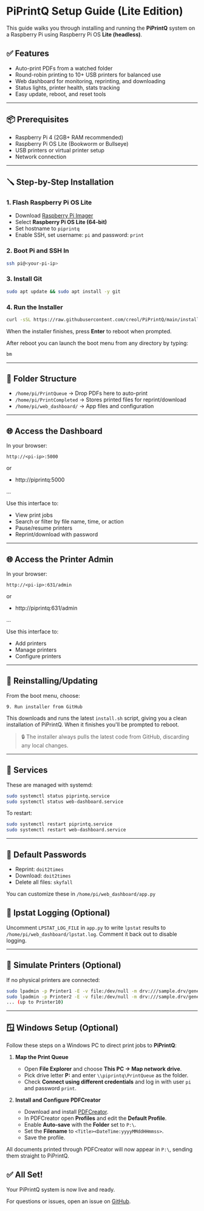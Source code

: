 # PiPrintQ Setup Guide (Lite Edition)

This guide walks you through installing and running the **PiPrintQ** system on a Raspberry Pi using Raspberry Pi OS **Lite (headless)**.

## ✅ Features

* Auto-print PDFs from a watched folder
* Round-robin printing to 10+ USB printers for balanced use
* Web dashboard for monitoring, reprinting, and downloading
* Status lights, printer health, stats tracking
* Easy update, reboot, and reset tools

---

## 📦 Prerequisites

* Raspberry Pi 4 (2GB+ RAM recommended)
* Raspberry Pi OS Lite (Bookworm or Bullseye)
* USB printers or virtual printer setup
* Network connection

---

## 🪛 Step-by-Step Installation

### 1. Flash Raspberry Pi OS Lite

* Download [Raspberry Pi Imager](https://www.raspberrypi.com/software/)
* Select **Raspberry Pi OS Lite (64-bit)**
* Set hostname to `piprintq`
* Enable SSH, set username: `pi` and password: `print`

### 2. Boot Pi and SSH In

```bash
ssh pi@<your-pi-ip>
```

### 3. Install Git

```bash
sudo apt update && sudo apt install -y git
```

### 4. Run the Installer

```bash
curl -sSL https://raw.githubusercontent.com/creol/PiPrintQ/main/install.sh | bash
```

When the installer finishes, press **Enter** to reboot when prompted.

After reboot you can launch the boot menu from any directory by typing:

```bash
bm
```


---

## 📂 Folder Structure

* `/home/pi/PrintQueue` → Drop PDFs here to auto-print
* `/home/pi/PrintCompleted` → Stores printed files for reprint/download
* `/home/pi/web_dashboard/` → App files and configuration

---

## 🌐 Access the Dashboard

In your browser:

```
http://<pi-ip>:5000
```
or

* http://piprintq:5000

...

Use this interface to:

* View print jobs
* Search or filter by file name, time, or action
* Pause/resume printers
* Reprint/download with password

---

## 🌐 Access the Printer Admin

In your browser:

```
http://<pi-ip>:631/admin
```
or

* http://piprintq:631/admin

...

Use this interface to:

* Add printers
* Manage printers 
* Configure printers
   
---

## 🔁 Reinstalling/Updating

From the boot menu, choose:

```
9. Run installer from GitHub
```

This downloads and runs the latest `install.sh` script, giving you a clean installation of PiPrintQ. When it finishes you'll be prompted to reboot.

> 🔒 The installer always pulls the latest code from GitHub, discarding any local changes.

---

## 🔧 Services

These are managed with systemd:

```bash
sudo systemctl status piprintq.service
sudo systemctl status web-dashboard.service
```

To restart:

```bash
sudo systemctl restart piprintq.service
sudo systemctl restart web-dashboard.service
```

---

## 🔐 Default Passwords

* Reprint: `doit2times`
* Download: `doit2times`
* Delete all files: `skyfall`

You can customize these in `/home/pi/web_dashboard/app.py`

## 📝 lpstat Logging (Optional)

Uncomment `LPSTAT_LOG_FILE` in `app.py` to write `lpstat` results to `/home/pi/web_dashboard/lpstat.log`. Comment it back out to disable logging.

---

## 🧪 Simulate Printers (Optional)

If no physical printers are connected:

```bash
sudo lpadmin -p Printer1 -E -v file:/dev/null -m drv:///sample.drv/generic.ppd
sudo lpadmin -p Printer2 -E -v file:/dev/null -m drv:///sample.drv/generic.ppd
... (up to Printer10)
```

---

## 🪟 Windows Setup (Optional)

Follow these steps on a Windows PC to direct print jobs to **PiPrintQ**:

1. **Map the Print Queue**
   - Open **File Explorer** and choose **This PC → Map network drive**.
   - Pick drive letter **P:** and enter `\\piprintq\PrintQueue` as the folder.
   - Check **Connect using different credentials** and log in with
     user `pi` and password `print`.

2. **Install and Configure PDFCreator**
   - Download and install [PDFCreator](https://pdfcreator.org/).
   - In PDFCreator open **Profiles** and edit the **Default Profile**.
   - Enable **Auto-save** with the **Folder** set to `P:\`.
   - Set the **Filename** to `<Title><DateTime:yyyyMMddHHmmss>`.
   - Save the profile.

All documents printed through PDFCreator will now appear in `P:\`,
sending them straight to PiPrintQ.

## ✅ All Set!

Your PiPrintQ system is now live and ready.

For questions or issues, open an issue on [GitHub](https://github.com/creol/PiPrintQ).

